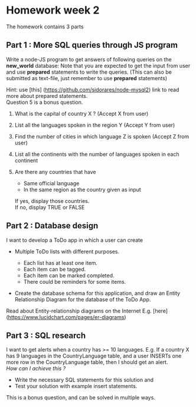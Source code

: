 # Homework week 2
The homework contains 3 parts

## Part 1 : More SQL queries through JS program
Write a node-JS program to get answers of following queries
on the **new_world** database: Note that you are expected to get the input from user
and use **prepared** statements to write the queries.
(This can also be submitted as text-file, just remember to use **prepared** statements)

Hint: use [this] (https://github.com/sidorares/node-mysql2) link to read more
about prepared statements.  
Question 5 is a bonus question.

1. What is the capital of country X ? (Accept X from user)
2. List all the languages spoken in the region Y (Accept Y from user)
3. Find the number of cities in which language Z is spoken (Accept Z from user)
4. List all the continents with the number of languages spoken in each continent  
5. Are there any countries that have
    * Same official language
    * In the same region
   as the country given as input
   
   If yes, display those countries.  
   If no, display TRUE or FALSE  

## Part 2 : Database design
I want to develop a ToDo app in which a user can create 
- Multiple ToDo lists with different purposes.   
	* Each list has at least one item.  
	* Each item can be tagged.  
	* Each item can be marked completed.  
	* There could be reminders for some items.

- Create the database schema for this application, and draw an Entity Relationship Diagram for the database of the ToDo App.

Read about Entity-relationship diagrams on the Internet
E.g. [here] (https://www.lucidchart.com/pages/er-diagrams)

## Part 3 : SQL research
I want to get alerts when a country has >= 10 languages.
E.g. If a country X has 9 languages in the CountryLanguage table,
and a user INSERTs one more row in the CountryLanguage table, then I should get an alert.  
*How can I achieve this ?*
- Write the necessary SQL statements for this solution and
- Test your solution with example insert statements.  

This is a bonus question, and can be solved in multiple ways.  
